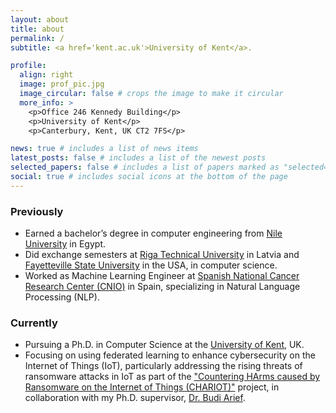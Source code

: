 ```yaml
---
layout: about
title: about
permalink: /
subtitle: <a href='kent.ac.uk'>University of Kent</a>. 

profile:
  align: right
  image: prof_pic.jpg
  image_circular: false # crops the image to make it circular
  more_info: >
    <p>Office 246 Kennedy Building</p>
    <p>University of Kent</p>
    <p>Canterbury, Kent, UK CT2 7FS</p>

news: true # includes a list of news items
latest_posts: false # includes a list of the newest posts
selected_papers: false # includes a list of papers marked as "selected={true}"
social: true # includes social icons at the bottom of the page
---
```

### Previously
* Earned a bachelor’s degree in computer engineering from [Nile University](nu.edu.eg) in Egypt. 
* Did exchange semesters at [Riga Technical University](rtu.lv) in Latvia and [Fayetteville State University](uncfsu.edu) in the USA, in computer science. 
* Worked as Machine Learning Engineer at [Spanish National Cancer Research Center (CNIO)](cnio.es/en) in Spain, specializing in Natural Language Processing (NLP).

### Currently 
* Pursuing a Ph.D. in Computer Science at the [University of Kent](kent.ac.uk), UK. 
* Focusing on using federated learning to enhance cybersecurity on the Internet of Things (IoT), particularly addressing the rising threats of ransomware attacks in IoT as part of the ["Countering HArms caused by Ransomware on the Internet of Things (CHARIOT)"](https://gow.epsrc.ukri.org/NGBOViewGrant.aspx?GrantRef=EP/X036707/1) project, in collaboration with my Ph.D. supervisor, [Dr. Budi Arief](https://www.kent.ac.uk/computing/people/3056/arief-budi). 